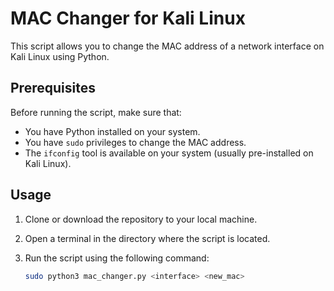 # MAC Changer for Kali Linux

This script allows you to change the MAC address of a network interface on Kali Linux using Python.

## Prerequisites
Before running the script, make sure that:
- You have Python installed on your system.
- You have `sudo` privileges to change the MAC address.
- The `ifconfig` tool is available on your system (usually pre-installed on Kali Linux).

## Usage
1. Clone or download the repository to your local machine.

2. Open a terminal in the directory where the script is located.

3. Run the script using the following command:

   ```bash
   sudo python3 mac_changer.py <interface> <new_mac>
